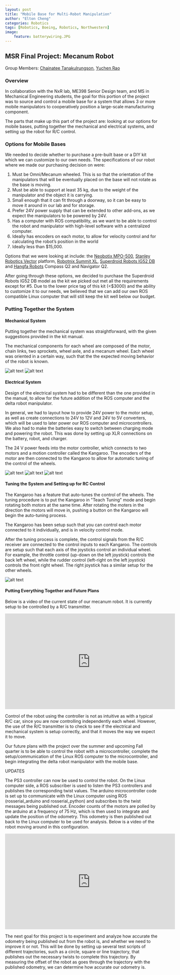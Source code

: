 ```yaml
---
layout: post
title: "Mobile Base for Multi-Robot Manipulation"
author: "Elton Cheng"
categories: Robotics
tags: [Robotics, Boeing, Robotics, Northwestern]
image:
    feature: batterywiring.JPG
---
```


## MSR Final Project: Mecanum Robot

Group Members:
[Chainatee Tanakulrungson], [Yuchen Rao]

### Overview
In collaboration with the NxR lab, ME398 Senior Design team, and MS in Mechanical Engineering students, the goal for this portion of the project was to source and control a mobile base for a system that allows 3 or more mobile manipulators to cooperatively position a large-scale manufacturing component.

The parts that make up this part of the project are: looking at our options for mobile bases, putting together the mechanical and electrical systems, and setting up the robot for R/C control.

### Options for Mobile Bases
We needed to decide whether to purchase a pre-built base or a DIY kit which we can customize to our own needs. The specifications of our robot where we made our purchasing decision on were:
1. Must be Omni/Mecanum wheeled. This is so that the orientation of the manipulators that will be eventually placed on the base will not rotate as the base is moving.
2. Must be able to support at least 35 kg, due to the weight of the manipulator and the object it is carrying.
3. Small enough that it can fit through a doorway, so it can be easy to move it around in our lab and for storage.
4. Prefer 24V power supply that can be extended to other add-ons, as we expect the manipulators to be powered by 24V.
5. Has a computer with ROS compatibility, as we want to be able to control the robot and manipulator with high-level software with a centralized computer.
6. Ideally has encoders on each motor, to allow for velocity control and for calculating the robot’s position in the world
7. Ideally less than $15,000.

Options that we were looking at include: the [Neobotix MPO-500],  [Stanley Robotics Vector] platform, [Robotnix Summit XL], [Superdroid Robots IG52 DB] and [Hangfa Robots] Compass Q2 and Navigator Q2.

After going through these options, we decided to purchase the Superdroid Robots IG52 DB model as the kit we picked out met all the requirements except for #5. Due to the lower price tag of this kit (<$3000) and the ability to customize it to our needs, we believed that we can add our own ROS compatible Linux computer that will still keep the kit well below our budget.

### Putting Together the System
#### Mechanical System
Putting together the mechanical system was straightforward, with the given suggestions provided in the kit manual.

The mechanical components for each wheel are composed of the motor, chain links, two sprockets, wheel axle, and a mecanum wheel. Each wheel was oriented in a certain way, such that the the expected moving behavior of the robot is known.

![alt text][Wheel Setup]
![alt text][Mechanical System]

#### Electrical System
Design of the electrical system had to be different than the one provided in the manual, to allow for the future addition of the ROS computer and the delta robot manipulator.

In general, we had to layout how to provide 24V power to the motor setup, as well as create connections to 24V to 12V and 24V to 5V converters, which will be used to later power our ROS computer and microcontrollers. We also had to make the batteries easy to switch between charging mode and powering the robot. This was done by setting up XLR connections on the battery, robot, and charger.

The 24 V power feeds into the motor controller, which connects to two motors and a motion controller called the Kangaroo. The encoders of the motor are then connected to the Kangaroo to allow for automatic tuning of the control of the wheels.

![alt text][Motor Wiring]
![alt text][Top Wiring]
![alt text][Battery Wiring]

#### Tuning the System and Setting up for RC Control
The Kangaroo has a feature that auto-tunes the control of the wheels. The tuning procedure is to put the Kangaroo in "Teach Tuning" mode and begin rotating both motors at the same time. After rotating the moters in the direction the motors will move in, pushing a button on the Kangaroo will begin the auto-tuning process.

The Kangaroo has been setup such that you can control each motor connected to it individually, and is in velocity control mode.

After the tuning process is complete, the control signals from the R/C receiver are connected to the control inputs to each Kangaroo. The controls are setup such that each axis of the joysticks control an individual wheel. For example, the throttle control (up-down on the left joystick) controls the back left wheel, while the rudder control (left-right on the left joystick) controls the front right wheel. The right joystick has a similar setup for the other wheels.

![alt text][Controller]

#### Putting Everything Together and Future Plans
Below is a video of the current state of our mecanum robot. It is currently setup to be controlled by a R/C transmitter.

<div align="center">
    <iframe width="560" height="315" src="https://www.youtube.com/embed/kzWEl1mqmtc" frameborder="0" allowfullscreen></iframe>
</div>

Control of the robot using the controller is not as intuitive as with a typical R/C car, since you are now controlling independently each wheel. However, the use of the R/C transmitter is to check to see if the electrical and mechanical system is setup correctly, and that it moves the way we expect it to move.

Our future plans with the project over the summer and upcoming Fall quarter is to be able to control the robot with a microcontroller, complete the setup/communication of the Linux ROS computer to the microcontroller, and begin integrating the delta robot manipulator with the mobile base.

UPDATES

The PS3 controller can now be used to control the robot. On the Linux computer side, a ROS subscriber is used to listen the PS3 controllers and publishes the corresponding twist values. The arduino microcontroller code is set up to communicate with the Linux computer using ROS (rosserial_arduino and rosserial_python) and subscribes to the twist messages being published out. Encoder counts of the motors are polled by the arduino at a frequency of 75 Hz, which is then used to integrate and update the position of the odometry. This odometry is then published out back to the Linux computer to be used for analysis. Below is a video of the robot moving around in this configuration.

<div align="center">
    <iframe width="560" height="315" src="https://www.youtube.com/embed/KyK1uE_hnJ4" frameborder="0" allowfullscreen></iframe>
</div>

The next goal for this project is to experiment and analyze how accurate the odometry being published out from the robot is, and whether we need to improve it or not. This will be done by setting up several test scripts of different trajectories, such as a circle, square or line trajectory, that publishes out the necessary twists to complete this trajectory. By measuring the offset of the robot as goes through the trajectory with the published odometry, we can determine how accurate our odometry is.

[Chainatee Tanakulrungson]:https://ctanakul.github.io/chainatee-portfolio/
[Yuchen Rao]:https://yuchenrao.github.io/Portfolio/
[Neobotix MPO-500]:http://www.neobotix-robots.com/mecanum-robot-mpo-500.html
[Stanley Robotics Vector]:https://stanleyinnovation.com/robotics/vector-robotic-mobility-platform/
[Robotnix Summit XL]:https://www.roscomponents.com/en/mobile-robots/17-summit-xl.html#/gps-no/summit_xl_docking_station-no/encoders-no/cpu-intel_baytrail_j1900_ssd_120_gb_ram_4_gb/omni_wheels-rubber_wheels/summit_xl_rgbd_zone-no/summit_xl_zone_2-no/summit_xl_zone_3-no
[Superdroid Robots IG52 DB]:https://www.superdroidrobots.com/shop/item.aspx/programmable-mecanum-wheel-vectoring-robot-ig52-db/1788/
[Hangfa Robots]:http://www.hangfa.com/EN/robot/Navigator.html
[Mechanical System]:/assets/img/mechanical.png "Putting the robot together"
[Wheel Setup]:/assets/img/wheelsetup.png "Orientation of the wheels"
[Motor Wiring]:/assets/img/motorwiring.JPG "Wiring of the motors"
[Top Wiring]:/assets/img/topwiring.JPG "Wiring of the switches and converters"
[Battery Wiring]:/assets/img/batterywiring.JPG "Wiring of the battery to the robot"
[Controller]:/assets/img/controller.png "R/C Controller"


